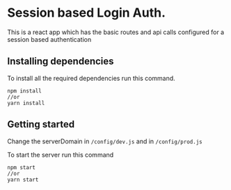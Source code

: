 # Session based Login Auth.

This is a react app which has the basic routes and api calls configured for a session based authentication

## Installing dependencies

To install all the required dependencies run this command.

```
npm install
//or
yarn install
```

## Getting started

Change the serverDomain in `/config/dev.js` and in `/config/prod.js`

To start the server run this command

```
npm start
//or
yarn start
```
